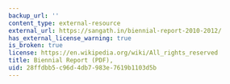```yaml
---
backup_url: ''
content_type: external-resource
external_url: https://sangath.in/biennial-report-2010-2012/
has_external_license_warning: true
is_broken: true
license: https://en.wikipedia.org/wiki/All_rights_reserved
title: Biennial Report (PDF),
uid: 28ffdbb5-c96d-4db7-983e-7619b1103d5b
---
```

